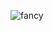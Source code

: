 ![fancy](https://media.discordapp.net/attachments/546804787677757503/924597753772908574/fancycooltext.gif)

